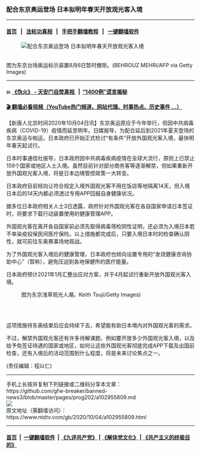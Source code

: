 ### 配合东京奥运登场 日本拟明年春天开放观光客入境
------------------------

#### [首页](https://github.com/gfw-breaker/banned-news3/blob/master/README.md) &nbsp;&nbsp;|&nbsp;&nbsp; [法轮功真相](https://github.com/begood0513/basic/blob/master/README.md)  &nbsp;&nbsp;|&nbsp;&nbsp; [手把手翻墙教程](https://github.com/gfw-breaker/guides/wiki)  &nbsp;&nbsp;|&nbsp;&nbsp; [一键翻墙软件](https://github.com/gfw-breaker/nogfw/blob/master/README.md)  



<div><div class="featured_image">
 <figure>
  <img alt="配合东京奥运登场 日本拟明年春天开放观光客入境" src="https://i.ntdtv.com/assets/uploads/2020/10/GettyImages-1227930194-800x450.jpg"/>
 </figure><br/>
 <span class="caption">
  图为东京台场奥运标示装置8月6日暂时撤除。(BEHROUZ MEHRI/AFP via Getty Images)
 </span>
</div>
</div><hr/>

#### 💥 [《伪火》 - 天安门自焚真相 ](http://158.247.195.190:10000/videos/blog/weihuo.html)&nbsp; |&nbsp; [“1400例”谎言揭秘  ](http://158.247.195.190:10000/videos/blog/jiexi1400.html)

#### [ 🎬  翻墙必看视频（YouTube热门频道、网站代理、时事热点、历史事件 ...）](https://github.com/gfw-breaker/links/blob/master/banned.md)

<div><div class="post_content" itemprop="articleBody">
 <p>
  【新唐人北京时间2020年10月04日讯】东京奥运原应于今年举行，但因中共病毒疾病（COVID-19）疫情而延至明年。日媒报导，为配合延后到2021年夏天登场的东京奥运与帕运，日本政府已开始正式检讨“有条件”开放外国观光客入境，最快明年春天起试行。
 </p>
 <p>
  日本时事通信社报导，日本政府因中共病毒疾病疫情在全球大流行，原则上已禁止159个国家或地区人士入境。虽然目前针对部分商务客等逐渐解禁，但如果重新开放外国观光客入境，将是日本边境管控政策一大转变。
 </p>
 <p>
  日本政府目前倾向让符合规定入境外国观光客不用在饭店等地隔离14天，但入境日本后的14天内都必须透过专用APP回报自身健康状况。
 </p>
 <p>
  据多位日本政府相关人士3日透露，政府针对外国观光客在各自国家申请日本签证时，将要求下载行动装置使用的健康管理APP。
 </p>
 <p>
  外国观光客在离开各自国家前必须先取得病毒筛检阴性证明，还必须为入境日本若不幸染疫投保民间医疗保险。以上措施都完成后，只要入境日本时的检查确认阴性，就可前往东奥赛事场地观战。
 </p>
 <p>
  为了外国观光客入境后的健康管理，日本政府也倾向设置专用的“发烧健康咨询协助中心”（暂称），避免压迫到各地保健所的医疗能量。
 </p>
 <p>
  日本政府预计2021年1月汇整出应对方案，并于4月起试行重新开放外国观光客入境。
 </p>
 <figure class="wp-caption alignnone" id="attachment_102955820" style="width: 600px">
  <img alt="" class="size-medium wp-image-102955820" src="https://i.ntdtv.com/assets/uploads/2020/10/GettyImages-459068670-600x400.jpg">
   <br/><figcaption class="wp-caption-text">
    图为东京浅草观光人潮。Keith Tsuji/Getty Images)
   </figcaption><br/>
  </img>
 </figure><br/>
 <p>
  这项措施待东奥结束后应会持续下去，希望能有助日本境内对外国观光客的需求。
 </p>
 <p>
  不过，解禁外国观光客还有许多待解课题，例如要开放多少外国观光客入境，以及给予免签证待遇的国家或地区，如何让这些外国观光客彻底完成APP下载及出国前检查，还有入境后的活动范围到什么程度，将是未来讨论焦点之一。
 </p>
 <p>
  (责任编辑：程以仁)
 </p>
 <div class="single_ad">
 </div>
</div>
</div>
<hr/>
手机上长按并复制下列链接或二维码分享本文章：<br/>
https://github.com/gfw-breaker/banned-news3/blob/master/pages/prog202/a102955809.md <br/>
<a href='https://github.com/gfw-breaker/banned-news3/blob/master/pages/prog202/a102955809.md'><img src='https://github.com/gfw-breaker/banned-news3/blob/master/pages/prog202/a102955809.md.png'/></a> <br/>
原文地址（需翻墙访问）：https://www.ntdtv.com/gb/2020/10/04/a102955809.html


------------------------
#### [首页](https://github.com/gfw-breaker/banned-news3/blob/master/README.md) &nbsp;|&nbsp; [一键翻墙软件](https://github.com/gfw-breaker/nogfw/blob/master/README.md) &nbsp;| [《九评共产党》](https://github.com/gfw-breaker/9ping.md/blob/master/README.md#九评之一评共产党是什么) | [《解体党文化》](https://github.com/gfw-breaker/jtdwh.md/blob/master/README.md) | [《共产主义的终极目的》](https://github.com/gfw-breaker/gczydzjmd.md/blob/master/README.md)


<img src='http://gfw-breaker.win/banned-news3/pages/prog202/a102955809.md' width='0px' height='0px'/>